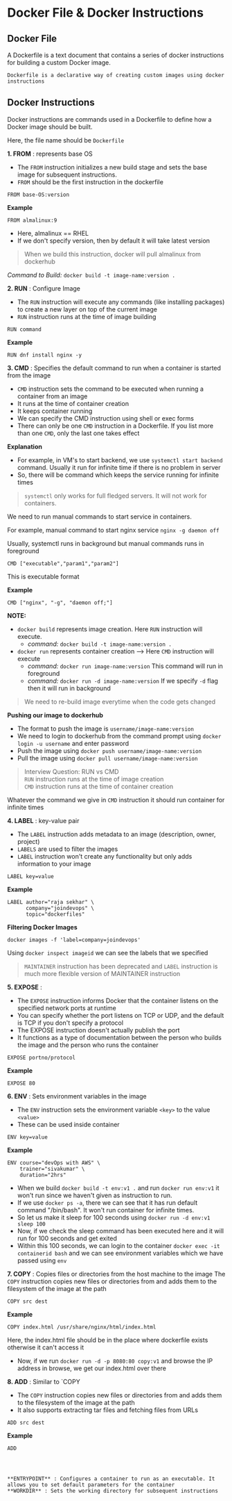 # Docker File & Docker Instructions

## Docker File
A Dockerfile is a text document that contains a series of docker instructions for building a custom Docker image.

`Dockerfile is a declarative way of creating custom images using docker instructions`

## Docker Instructions
Docker instructions are commands used in a Dockerfile to define how a Docker image should be built.

Here, the file name should be `Dockerfile`

**1. FROM** : represents base OS

* The `FROM` instruction initializes a new build stage and sets the base image for subsequent instructions.
* `FROM` should be the first instruction in the dockerfile

```
FROM base-OS:version
```

**Example**

```
FROM almalinux:9
```
* Here, almalinux == RHEL
* If we don't specify version, then by default it will take latest version

> When we build this instruction, docker will pull almalinux from dockerhub

*Command to Build:* `docker build -t image-name:version .`

**2. RUN** : Configure Image 

* The `RUN` instruction will execute any commands (like installing packages) to create a new layer on top of the current image
* `RUN` instruction runs at the time of image building

```
RUN command
```

**Example**

```
RUN dnf install nginx -y 
```

**3. CMD** : Specifies the default command to run when a container is started from the image

* `CMD` instruction sets the command to be executed when running a container from an image
* It runs at the time of container creation
* It keeps container running
* We can specify the CMD instruction using shell or exec forms
* There can only be one `CMD` instruction in a Dockerfile. If you list more than one `CMD`, only the last one takes effect

**Explanation**
* For example, in VM's to start backend, we use `systemctl start backend` command. Usually it run for infinite time if there is no problem in server
* So, there will be command which keeps the service running for infinite times

> `systemctl` only works for full fledged servers. It will not work for containers. 

We need to run manual commands to start service in containers.

For example, manual command to start nginx service `nginx -g daemon off` 

Usually, systemctl runs in background but manual commands runs in foreground

```
CMD ["executable","param1","param2"]
```
This is executable format

**Example**
```
CMD ["nginx", "-g", "daemon off;"]
```
**NOTE:**
* `docker build` represents image creation. Here `RUN` instruction will execute. 
    * *command:* `docker build -t image-name:version .` 
* `docker run` represents container creation --> Here `CMD` instruction will execute 
    * *command:* `docker run image-name:version` This command will run in foreground
    * *command:* `docker run -d image-name:version` If we specify `-d` flag then it will run in background 

> We need to re-build image everytime when the code gets changed

**Pushing our image to dockerhub**
* The format to push the image is `username/image-name:version`
* We need to login to dockerhub from the command prompt using `docker login -u username` and enter password
* Push the image using `docker push username/image-name:version`
* Pull the image using `docker pull username/image-name:version`

> Interview Question: RUN vs CMD <br>
`RUN` instruction runs at the time of image creation <br>
`CMD` instruction runs at the time of container creation

Whatever the command we give in `CMD` instruction it should run container for infinite times

**4. LABEL** : key-value pair
* The `LABEL` instruction adds metadata to an image (description, owner, project)
* `LABELS` are used to filter the images
* `LABEL` instruction won't create any functionality but only adds information to your image

```
LABEL key=value
```

**Example**
```
LABEL author="raja sekhar" \
      company="joindevops" \
      topic="dockerfiles"
```

**Filtering Docker Images**
```
docker images -f 'label=company=joindevops'
```

Using `docker inspect imageid` we can see the labels that we specified

> `MAINTAINER` instruction has been deprecated and `LABEL` instruction is much more flexible version of MAINTAINER instruction

**5. EXPOSE** : 
* The `EXPOSE` instruction informs Docker that the container listens on the specified network ports at runtime
* You can specify whether the port listens on TCP or UDP, and the default is TCP if you don't specify a protocol
* The EXPOSE instruction doesn't actually publish the port
* It functions as a type of documentation between the person who builds the image and the person who runs the container

```
EXPOSE portno/protocol
```

**Example**
```
EXPOSE 80
```

**6. ENV** : Sets environment variables in the image
* The `ENV` instruction sets the environment variable `<key>` to the value `<value>`
* These can be used inside container 

```
ENV key=value
```

**Example**
```
ENV course="devOps with AWS" \
	trainer="sivakumar" \
	duration="2hrs"
```
* When we build `docker build -t env:v1 .` and run `docker run env:v1` it won't run since we haven't given as instruction to run.
* If we use `docker ps -a`, there we can see that it has run default command "/bin/bash". It won't run container for infinite times. 
* So let us make it sleep for 100 seconds using `docker run -d env:v1 sleep 100` 
* Now, if we check the sleep command has been executed here and it will run for 100 seconds and get exited
* Within this 100 seconds, we can login to the container `docker exec -it containerid bash` and we can see environment variables which we have passed using `env` 

**7. COPY** : Copies files or directories from the host machine to the image
The `COPY` instruction copies new files or directories from <src> and adds them to the filesystem of the image at the path <dest>

```
COPY src dest
```

**Example**
```
COPY index.html /usr/share/nginx/html/index.html
```
Here, the index.html file should be in the place where dockerfile exists otherwise it can't access it

* Now, if we run `docker run -d -p 8080:80 copy:v1` and browse the IP address in browse, we get our index.html over there

**8. ADD** : Similar to `COPY
* The `COPY` instruction copies new files or directories from <src> and adds them to the filesystem of the image at the path <dest>
* It also supports extracting tar files and fetching files from URLs
```
ADD src dest
```

**Example**
```
ADD 




**ENTRYPOINT** : Configures a container to run as an executable. It allows you to set default parameters for the container
**WORKDIR** : Sets the working directory for subsequent instructions